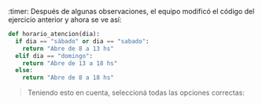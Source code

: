 :timer: Después de algunas observaciones, el equipo modificó el código del ejercicio anterior y ahora se ve así: 

```python
def horario_atencion(dia):
  if dia == "sábado" or dia == "sabado":
    return "Abre de 8 a 13 hs"
  elif dia == "domingo":
    return "Abre de 13 a 18 hs"
  else:
    return "Abre de 8 a 18 hs"
```

> Teniendo esto en cuenta, seleccioná todas las opciones correctas:
